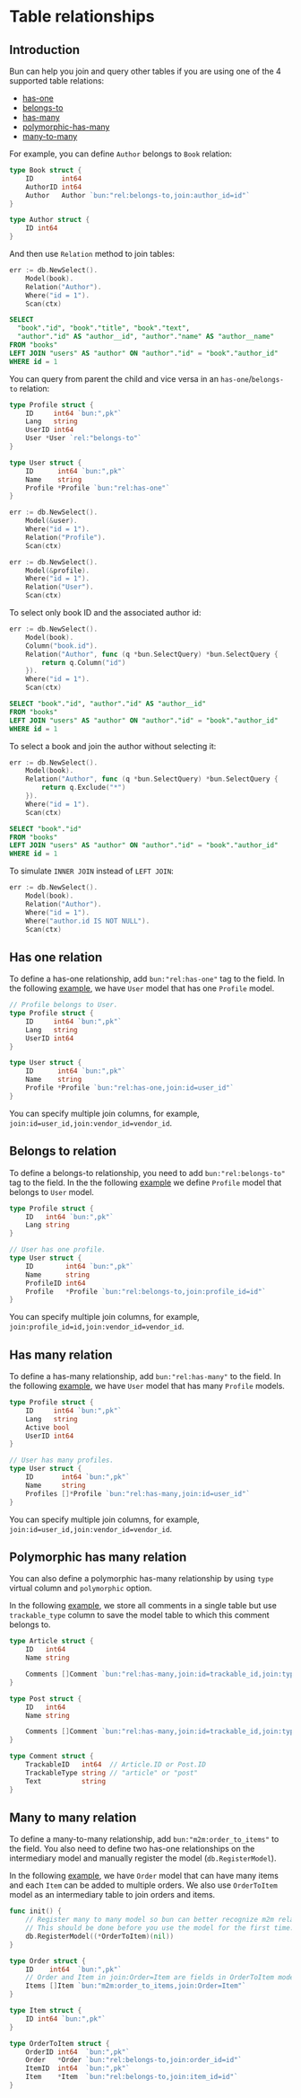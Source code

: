 # Table relationships

## Introduction

Bun can help you join and query other tables if you are using one of the 4 supported table
relations:

- [has-one](#has-one-relation)
- [belongs-to](#belongs-to-relation)
- [has-many](#has-many-relation)
- [polymorphic-has-many](#polymorphic-has-many-relation)
- [many-to-many](#many-to-many-relation)

For example, you can define `Author` belongs to `Book` relation:

```go
type Book struct {
	ID		 int64
	AuthorID int64
	Author	 Author `bun:"rel:belongs-to,join:author_id=id"`
}

type Author struct {
	ID int64
}
```

And then use `Relation` method to join tables:

```go
err := db.NewSelect().
	Model(book).
	Relation("Author").
	Where("id = 1").
	Scan(ctx)
```

```sql
SELECT
  "book"."id", "book"."title", "book"."text",
  "author"."id" AS "author__id", "author"."name" AS "author__name"
FROM "books"
LEFT JOIN "users" AS "author" ON "author"."id" = "book"."author_id"
WHERE id = 1
```

You can query from parent the child and vice versa in an `has-one`/`belongs-to` relation:

```go
type Profile struct {
	ID     int64 `bun:",pk"`
	Lang   string
	UserID int64
	User *User `rel:"belongs-to"`
}

type User struct {
	ID      int64 `bun:",pk"`
	Name    string
	Profile *Profile `bun:"rel:has-one"`
}

err := db.NewSelect().
	Model(&user).
	Where("id = 1").
	Relation("Profile").
	Scan(ctx)

err := db.NewSelect().
	Model(&profile).
	Where("id = 1").
	Relation("User").
	Scan(ctx)
```

To select only book ID and the associated author id:

```go
err := db.NewSelect().
	Model(book).
	Column("book.id").
	Relation("Author", func (q *bun.SelectQuery) *bun.SelectQuery {
		return q.Column("id")
	}).
    Where("id = 1").
	Scan(ctx)
```

```sql
SELECT "book"."id", "author"."id" AS "author__id"
FROM "books"
LEFT JOIN "users" AS "author" ON "author"."id" = "book"."author_id"
WHERE id = 1
```

To select a book and join the author without selecting it:

```go
err := db.NewSelect().
	Model(book).
	Relation("Author", func (q *bun.SelectQuery) *bun.SelectQuery {
		return q.Exclude("*")
	}).
    Where("id = 1").
	Scan(ctx)
```

```sql
SELECT "book"."id"
FROM "books"
LEFT JOIN "users" AS "author" ON "author"."id" = "book"."author_id"
WHERE id = 1
```

To simulate `INNER JOIN` instead of `LEFT JOIN`:

```go
err := db.NewSelect().
	Model(book).
	Relation("Author").
    Where("id = 1").
    Where("author.id IS NOT NULL").
	Scan(ctx)
```

## Has one relation

To define a has-one relationship, add `bun:"rel:has-one"` tag to the field. In the following
[example](https://github.com/uptrace/bun/tree/master/example/rel-has-one), we have `User` model that
has one `Profile` model.

```go
// Profile belongs to User.
type Profile struct {
	ID     int64 `bun:",pk"`
	Lang   string
	UserID int64
}

type User struct {
	ID      int64 `bun:",pk"`
	Name    string
	Profile *Profile `bun:"rel:has-one,join:id=user_id"`
}
```

You can specify multiple join columns, for example, `join:id=user_id,join:vendor_id=vendor_id`.

## Belongs to relation

To define a belongs-to relationship, you need to add `bun:"rel:belongs-to"` tag to the field. In the
the following [example](https://github.com/uptrace/bun/tree/master/example/rel-belongs-to) we define
`Profile` model that belongs to `User` model.

```go
type Profile struct {
	ID   int64 `bun:",pk"`
	Lang string
}

// User has one profile.
type User struct {
	ID        int64 `bun:",pk"`
	Name      string
	ProfileID int64
	Profile   *Profile `bun:"rel:belongs-to,join:profile_id=id"`
}
```

You can specify multiple join columns, for example, `join:profile_id=id,join:vendor_id=vendor_id`.

## Has many relation

To define a has-many relationship, add `bun:"rel:has-many"` to the field. In the following
[example](https://github.com/uptrace/bun/tree/master/example/rel-has-many), we have `User` model
that has many `Profile` models.

```go
type Profile struct {
	ID     int64 `bun:",pk"`
	Lang   string
	Active bool
	UserID int64
}

// User has many profiles.
type User struct {
	ID       int64 `bun:",pk"`
	Name     string
	Profiles []*Profile `bun:"rel:has-many,join:id=user_id"`
}
```

You can specify multiple join columns, for example, `join:id=user_id,join:vendor_id=vendor_id`.

## Polymorphic has many relation

You can also define a polymorphic has-many relationship by using `type` virtual column and
`polymorphic` option.

In the following
[example](https://github.com/uptrace/bun/tree/master/example/rel-has-many-polymorphic), we store all
comments in a single table but use `trackable_type` column to save the model table to which this
comment belongs to.

```go
type Article struct {
	ID   int64
	Name string

	Comments []Comment `bun:"rel:has-many,join:id=trackable_id,join:type=trackable_type,polymorphic"`
}

type Post struct {
	ID   int64
	Name string

	Comments []Comment `bun:"rel:has-many,join:id=trackable_id,join:type=trackable_type,polymorphic"`
}

type Comment struct {
	TrackableID   int64  // Article.ID or Post.ID
	TrackableType string // "article" or "post"
	Text          string
}
```

## Many to many relation

To define a many-to-many relationship, add `bun:"m2m:order_to_items"` to the field. You also need to
define two has-one relationships on the intermediary model and manually register the model
(`db.RegisterModel`).

In the following [example](https://github.com/uptrace/bun/tree/master/example/rel-many-to-many), we
have `Order` model that can have many items and each `Item` can be added to multiple orders. We also
use `OrderToItem` model as an intermediary table to join orders and items.

```go
func init() {
    // Register many to many model so bun can better recognize m2m relation.
    // This should be done before you use the model for the first time.
    db.RegisterModel((*OrderToItem)(nil))
}

type Order struct {
	ID    int64  `bun:",pk"`
    // Order and Item in join:Order=Item are fields in OrderToItem model
	Items []Item `bun:"m2m:order_to_items,join:Order=Item"`
}

type Item struct {
	ID int64 `bun:",pk"`
}

type OrderToItem struct {
	OrderID int64  `bun:",pk"`
	Order   *Order `bun:"rel:belongs-to,join:order_id=id"`
	ItemID  int64  `bun:",pk"`
	Item    *Item  `bun:"rel:belongs-to,join:item_id=id"`
}
```
